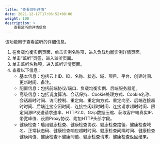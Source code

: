 ```yaml
---
title: "查看监听详情"
date: 2021-12-17T17:06:52+08:00
weight: 100
description: >
    查看监听的详情信息
---
```


该功能用于查看监听的详细信息。

1. 在负载均衡实例页面，单击实例名称项，进入负载均衡实例详情页面。
2. 单击“监听”页签，进入监听页面。
3. 单击监听名称项，进入监听详情页面。
4. 查看以下信息：
    - 基本信息：包括云上ID、ID、名称、状态、域、项目、平台、创建时间、更新时间、备注。
    - 配置信息：包括前端协议/端口、负载均衡实例、后端服务器组。
    - 高级信息：包括调度算法、会话保持、Cookie处理方式、Cookie名称、会话超时时间、访问控制、重定向、重定向方式、重定向至、后端连接超时时间、后端连接空闲时间、连接空闲超时时间、连接请求超时时间、限定同源IP发送请求速率、HTTP2.0、Gzip数据压缩、获取客户端真实IP、带宽峰值、设置Proxy协议、附加HTTP头部字段。
    - 健康检查：启用健康检查、健康检查协议、健康检查路径、健康检查域名、正常状态码、健康检查响应超时时间、健康检查间隔时间、健康检查健康阈值、健康检查不健康阈值、健康检查请求、健康检查返回结果。 
